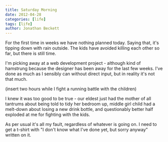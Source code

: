 ```yaml
---
title: Saturday Morning
date: 2012-04-28
categories: [life]
tags: [life]
author: Jonathan Beckett
---
```


For the first time in weeks we have nothing planned today. Saying that, it's tipping down with rain outside. The kids have avoided killing each other so far, but there is still time.

I'm picking away at a web development project - although kind of hamstrung because the designer has been away for the last few weeks. I've done as much as I sensibly can without direct input, but in reality it's not that much.

(insert two hours while I fight a running battle with the children)

I knew it was too good to be true - our eldest just had the mother of all tantrums about being told to tidy her bedroom up, middle girl child had a melt-down about losing a new drink bottle, and questionably better half exploded at me for fighting with the kids.

As per usual it's all my fault, regardless of whatever is going on. I need to get a t-shirt with "I don't know what I've done yet, but sorry anyway" written on it.